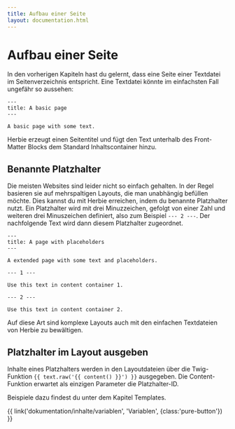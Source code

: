```yaml
---
title: Aufbau einer Seite
layout: documentation.html
---
```


# Aufbau einer Seite

In den vorherigen Kapiteln hast du gelernt, dass eine Seite einer Textdatei im
Seitenverzeichnis entspricht. Eine Textdatei könnte im einfachsten Fall ungefähr
so aussehen:

    ---
    title: A basic page
    ---

    A basic page with some text.

Herbie erzeugt einen Seitentitel und fügt den Text unterhalb des Front-Matter Blocks dem Standard Inhaltscontainer hinzu.


## Benannte Platzhalter

Die meisten Websites sind leider nicht so einfach gehalten. In der Regel
basieren sie auf mehrspaltigen Layouts, die man unabhängig befüllen möchte.
Dies kannst du mit Herbie erreichen, indem du benannte Platzhalter nutzt.
Ein Platzhalter wird mit drei Minuzzeichen, gefolgt von einer Zahl und weiteren
drei Minuszeichen definiert, also zum Beispiel `--- 2 ---`. Der nachfolgende
Text wird dann diesem Platzhalter zugeordnet.

    ---
    title: A page with placeholders
    ---

    A extended page with some text and placeholders.

    --- 1 ---

    Use this text in content container 1.

    --- 2 ---

    Use this text in content container 2.


Auf diese Art sind komplexe Layouts auch mit den einfachen Textdateien von
Herbie zu bewältigen.


## Platzhalter im Layout ausgeben

Inhalte eines Platzhalters werden in den Layoutdateien über die Twig-Funktion
`{{ text.raw('{{ content() }}') }}` ausgegeben. Die Content-Funktion erwartet
als einzigen Parameter die Platzhalter-ID.

Beispiele dazu findest du unter dem Kapitel Templates.


<p class="pagination">{{ link('dokumentation/inhalte/variablen', 'Variablen<i class="fa fa-arrow-right"></i>', {class:'pure-button'}) }}</p>